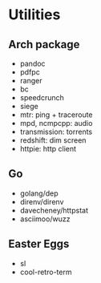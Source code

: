 # Utilities

## Arch package
- pandoc
- pdfpc
- ranger
- bc
- speedcrunch
- siege
- mtr: ping + traceroute
- mpd, ncmpcpp: audio
- transmission: torrents
- redshift: dim screen
- httpie: http client

## Go
- golang/dep
- direnv/direnv
- davecheney/httpstat
- asciimoo/wuzz

## Easter Eggs
- sl
- cool-retro-term
